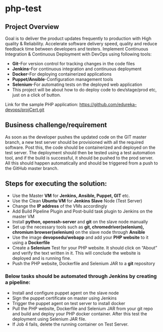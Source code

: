 # php-test
## Project Overview
Goal is to deliver the product updates frequently to production with High quality & Reliability. 
Accelerate software delivery speed, quality and reduce feedback time between developers and testers.
Implement Continuous Integration & Continuous Deployment with DevOps using following tools: 
- **Git**–For version control for tracking changes in the code files
- **Jenkins**–For continuous integration and continuous deployment
- **Docker**–For deploying containerized applications
- **Puppet/Ansible**-Configuration management tools
- **Selenium**-For automating tests on the deployed web application
- This project will be about how to do deploy code to dev/stage/prod etc, just on a click of button.

Link for the sample PHP application: https://github.com/edureka-devops/projCert.git

## Business challenge/requirement
As soon as the developer pushes the updated code on the GIT master branch, a new test server should be provisioned with all the 
required software. Post this, the code should be containerized and deployed on the test server.
The deployment should then be tested using a test automation tool, and if the build is successful,
it should be pushed to the prod server.
All this should happen automatically and should be triggered from a push to the GitHub master branch.  

## Steps for executing the solution:
- Use the Master **VM** for **Jenkins, Ansible, Puppet, GIT** etc.
- Use the Clean **Ubuntu VM** for **Jenkins Slave** Node (Test Server)
- Change the **IP address** of the VMs accordingly
- Add Build Pipeline Plugin and Post-build task plugin to Jenkins on the master VM
- Install **python, openssh-server** and **git** on the slave node manually
- Set up the necessary tools such as **git, chromedriver(selenium), chromium browser(selenium)** on the slave node through **Ansible**
- Use the image **devopsedu/webapp** and add your **PHP website** to it using a **Dockerfile**
- Create a **Selenium** Test for your PHP website. It should click on “About” and verify the text written in it. This will conclude the website is deployed and is running fine.
- Push the PHP website, Dockerfile and Selenium JAR to a **git** repository 
### Below tasks should be automated through Jenkins by creating a pipeline:
- Install and configure puppet agent on the slave node 
- Sign the puppet certificate on master using Jenkins
- Trigger the puppet agent on test server to install docker 
- Pull the PHP website, Dockerfile and Selenium JAR from your git repo and build and deploy your PHP docker container. After this test the deployment using Selenium JAR file. 
- If Job 4 fails, delete the running container on Test Server.


